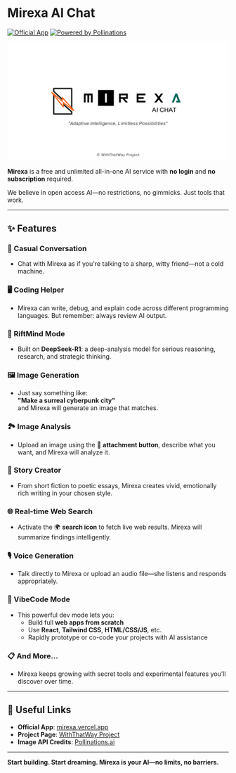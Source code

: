 # Mirexa AI Chat

[![Official App](https://img.shields.io/badge/Mirexa-Launch%20App-blueviolet?logo=vercel&style=flat-square)](https://mirexa.vercel.app)
[![Powered by Pollinations](https://img.shields.io/badge/API%20by-Pollinations.ai-orange?style=flat-square)](https://github.com/pollinations/pollinations/blob/master/APIDOCS.md)

[![Mirexa AI Chat](https://github.com/withthatway/withthatway/blob/855c97508a44b51fe4aa77fb84e394605097c99e/assets/thumbnail_page_of_mirexa_ai.png?raw=true)](https://mirexa.vercel.app)

**Mirexa** is a free and unlimited all-in-one AI service with **no login** and **no subscription** required.  

We believe in open access AI—no restrictions, no gimmicks. Just tools that work.

---

## ✨ Features

### 💬 Casual Conversation  
- Chat with Mirexa as if you're talking to a sharp, witty friend—not a cold machine.

### 🖥️ Coding Helper  
- Mirexa can write, debug, and explain code across different programming languages. But remember: always review AI output.

### 🧠 RiftMind Mode  
- Built on **DeepSeek-R1**: a deep-analysis model for serious reasoning, research, and strategic thinking.

### 🖼️ Image Generation  
- Just say something like:  
  **"Make a surreal cyberpunk city"**  
  and Mirexa will generate an image that matches.

### 🏞️ Image Analysis  
- Upload an image using the 📎 **attachment button**, describe what you want, and Mirexa will analyze it.

### 📖 Story Creator  
- From short fiction to poetic essays, Mirexa creates vivid, emotionally rich writing in your chosen style.

### 🌐 Real-time Web Search  
- Activate the 🌍 **search icon** to fetch live web results. Mirexa will summarize findings intelligently.

### 🎙️ Voice Generation  
- Talk directly to Mirexa or upload an audio file—she listens and responds appropriately.

### 🧩 VibeCode Mode  
- This powerful dev mode lets you:  
  - Build full **web apps from scratch**  
  - Use **React**, **Tailwind CSS**, **HTML/CSS/JS**, etc.  
  - Rapidly prototype or co-code your projects with AI assistance  

### 📋 And More...  
- Mirexa keeps growing with secret tools and experimental features you’ll discover over time.

---

## 🔗 Useful Links  

- **Official App**: [mirexa.vercel.app](https://mirexa.vercel.app)  
- **Project Page**: [WithThatWay Project](https://perchance.org/withthatway)  
- **Image API Credits**: [Pollinations.ai](https://github.com/pollinations/pollinations/blob/master/APIDOCS.md)  

---

**Start building. Start dreaming. Mirexa is your AI—no limits, no barriers.**
